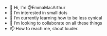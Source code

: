 - 👋 Hi, I’m @EmmaMacArthur
- 👀 I’m interested in small dots
- 🌱 I’m currently learning how to be less cynical
- 💞️ I’m looking to collaborate on all these things
- 📫 How to reach me, shout louder.

<!---
EmmaMacArthur/EmmaMacArthur is a ✨ special ✨ repository because its `README.md` (this file) appears on your GitHub profile.
You can click the Preview link to take a look at your changes.
--->
